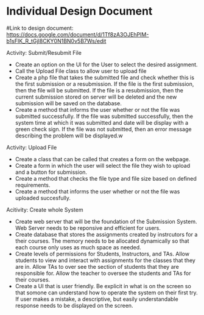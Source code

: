 # Individual Design Document 

#Link to design document: https://docs.google.com/document/d/1Tf8zA3OJEhPIM-b1sFIK_R_tGjI8CKY0N1BN0v5B7Ws/edit

Activity: Submit/Resubmit File
- Create an option on the UI for the User to select the desired assignment.
- Call the Upload File class to allow user to upload file
- Create a php file that takes the submitted file and check whether this is the first submission or a resubmission. If the file is the first
submission, then the file will be submitted. If the file is a resubmission, then the current submission stored on server will be deleted and
the new submission will be saved on the database.
- Create a method that informs the user whether or not the file was submitted successfully. If the file was submitted successfully, then 
the system time at which it was submitted and date will be display with a green check sign. If the file was not submitted, then an error
message describing the problem will be displayed.w
    
Activity: Upload File
- Create a class that can be called that creates a form on the webpage.
- Create a form in which the user will select the file they wish to upload and a button for submission.
- Create a method that checks the file type and file size based on defined requirements.
- Create a method that informs the user whether or not the file was uploaded succesfully.

Acitivity: Create whole System
- Create web server that will be the foundation of the Submission System. Web Server needs to be reponsive and efficient for users.
- Create database that stores the assignments created by instrcutors for a their courses. The memory needs to be allocated dynamically so 
that each course only uses as much space as needed.
- Create levels of permissions for Students, Instructors, and TAs. Allow students to view and interact with assignments for the classes
that they are in. Allow TAs to over see the section of students that they are responsible for. Allow the teacher to oversee the students 
and TAs for their courses.
- Create a UI that is user friendly. Be explicit in what is on the screen so that somone can understand how to operate the system on their
first try. If user makes a mistake, a descriptive, but easily understandable response needs to be displayed on the screen. 
